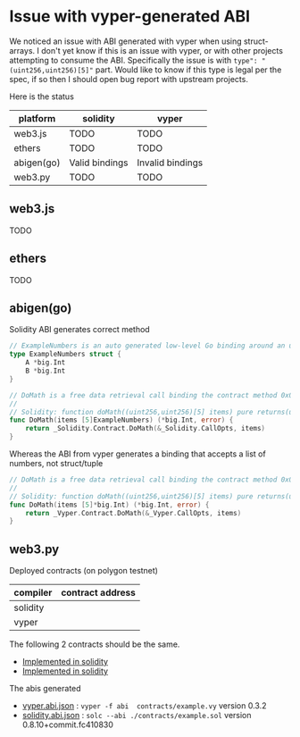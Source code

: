 # Issue with vyper-generated ABI

We noticed an issue with ABI generated with vyper when using struct-arrays. I don't yet know if this is an issue with vyper, or with other projects attempting to consume the ABI. Specifically the issue is with `type": "(uint256,uint256)[5]"` part. Would like to know if this type is legal per the spec, if so then I should open bug report with upstream projects.


Here is the status

|platform   |solidity       |vyper              |
|-----------|---------------|-------------------|
|web3.js    |TODO           |TODO               |
|ethers     |TODO           |TODO               |
|abigen(go) |Valid bindings |Invalid bindings   |
|web3.py    |TODO           |TODO               |


## web3.js

TODO

## ethers

TODO

## abigen(go)

Solidity ABI generates correct method

```go
// ExampleNumbers is an auto generated low-level Go binding around an user-defined struct.
type ExampleNumbers struct {
	A *big.Int
	B *big.Int
}

// DoMath is a free data retrieval call binding the contract method 0x0b48636c.
//
// Solidity: function doMath((uint256,uint256)[5] items) pure returns(uint256)
func DoMath(items [5]ExampleNumbers) (*big.Int, error) {
	return _Solidity.Contract.DoMath(&_Solidity.CallOpts, items)
}

```

Whereas the ABI from vyper generates a binding that accepts a list of numbers, not struct/tuple

```go
// DoMath is a free data retrieval call binding the contract method 0x0b48636c.
//
// Solidity: function doMath((uint256,uint256)[5] items) pure returns(uint256)
func DoMath(items [5]*big.Int) (*big.Int, error) {
	return _Vyper.Contract.DoMath(&_Vyper.CallOpts, items)
}
```

## web3.py

Deployed contracts (on polygon testnet)

|compiler   |contract address   |
|-----------|-------------------|
|solidity   ||
|vyper      ||



The following 2 contracts should be the same.

- [Implemented in solidity](contracts/example.sol)
- [Implemented in solidity](contracts/example.vy)

The abis generated

- [vyper.abi.json](abis/vyper.abi.json) : `vyper -f abi  contracts/example.vy` version 0.3.2
- [solidity.abi.json](abis/solidity.abi.json) : `solc --abi ./contracts/example.sol` version 0.8.10+commit.fc410830


